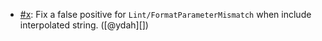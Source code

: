 * [#x](https://github.com/rubocop/rubocop/pull/x): Fix a false positive for `Lint/FormatParameterMismatch` when include interpolated string. ([@ydah][])
